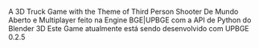 A 3D Truck Game with the Theme of Third Person Shooter
De Mundo Aberto e Multiplayer
feito na Engine BGE|UPBGE com a API de Python do Blender 3D
Este Game atualmente está sendo desenvolvido com UPBGE 0.2.5
